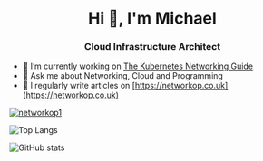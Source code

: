 <h1 align="center">Hi 👋, I'm Michael</h1>
<h3 align="center">Cloud Infrastructure Architect</h3>


- 🔭 I’m currently working on [The Kubernetes Networking Guide](https://k8s.networkop.co.uk/)
- 💬 Ask me about Networking, Cloud and Programming
- 📝 I regularly write articles on [https://networkop.co.uk](https://networkop.co.uk)



<p align="left"> 
<a href="https://twitter.com/networkop1" target="blank"><img src="https://img.shields.io/twitter/follow/networkop1?logo=twitter&style=for-the-badge" alt="networkop1" /></a> </p>


![Top Langs](https://github-readme-stats.vercel.app/api/top-langs/?username=networkop&layout=compact&theme=radical&hide=html) 

![GitHub stats](https://github-readme-stats.vercel.app/api?username=networkop&theme=radical&show_icons=true)